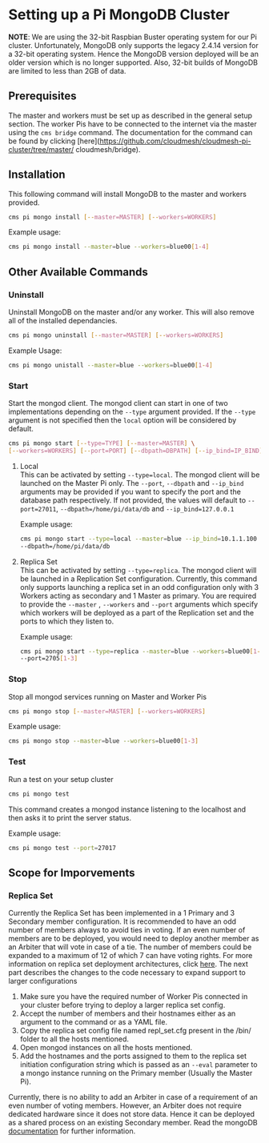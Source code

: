 # Setting up a Pi MongoDB Cluster 

**NOTE**: We are using the 32-bit Raspbian
Buster operating system for our Pi cluster. Unfortunately, MongoDB only supports
the legacy 2.4.14 version for a 32-bit operating system. Hence the MongoDB
version deployed will be an older version which is no longer supported. Also,
32-bit builds of MongoDB are limited to less than 2GB of data. 

## Prerequisites

The master and workers must be set up as described in the general setup section.
The worker Pis have to be connected to the internet via the master using the
```cms bridge``` command. The documentation for the command can be found by 
clicking [here](https://github.com/cloudmesh/cloudmesh-pi-cluster/tree/master/
cloudmesh/bridge).

## Installation

This following command will install MongoDB to the master and workers provided.

```bash 
cms pi mongo install [--master=MASTER] [--workers=WORKERS] 
```

Example usage:  

```bash 
cms pi mongo install --master=blue --workers=blue00[1-4]
```

## Other Available Commands

### Uninstall

Uninstall MongoDB on the master and/or any worker. This will also remove all of
the installed dependancies.

```bash
cms pi mongo uninstall [--master=MASTER] [--workers=WORKERS] 
```

Example Usage:  

```bash
cms pi mongo unistall --master=blue --workers=blue00[1-4]
```

### Start 

Start the mongod client. The mongod client can start in one of two
implementations depending on the ```--type``` argument provided. If the
```--type``` argument is not specified then the ```local``` option will be
considered by default.  

```bash  
cms pi mongo start [--type=TYPE] [--master=MASTER] \
[--workers=WORKERS] [--port=PORT] [--dbpath=DBPATH] [--ip_bind=IP_BIND] 
```

1. Local  
   This can be activated by setting ```--type=local```. The mongod client will 
   be launched on the Master Pi only. The ```--port```, ```--dbpath``` and 
   ```--ip_bind``` arguments may be provided if you want to specify the port 
   and the database path respectively. If not provided, the values will default 
   to ```--port=27011```, ```--dbpath=/home/pi/data/db``` and 
   ```--ip_bind=127.0.0.1```  

   Example usage:

   ```bash 
   cms pi mongo start --type=local --master=blue --ip_bind=10.1.1.100 --port=27017 \
   --dbpath=/home/pi/data/db
   ```
	

2. Replica Set  
   This can be activated by setting ```--type=replica```. The mongod client 
   will be launched in a Replication Set configuration. Currently, this command 
   only supports launching a replica set in an odd configuration only with 3 
   Workers acting as secondary and 1 Master as primary. You are required to 
   provide the ```--master``` , ```--workers``` and ```--port``` arguments 
   which specify which workers will be deployed as a part of the Replication 
   set and the ports to which they listen to.  

   Example usage:

   ```bash 
   cms pi mongo start --type=replica --master=blue --workers=blue00[1-3] \
   --port=2705[1-3]
   ```

### Stop

Stop all mongod services running on Master and Worker Pis

```bash
cms pi mongo stop [--master=MASTER] [--workers=WORKERS] 
```

Example usage:

```bash
cms pi mongo stop --master=blue --workers=blue00[1-3]
```

### Test

Run a test on your setup cluster   

```bash 
cms pi mongo test 
```

This command creates a mongod instance listening to the localhost and then asks
it to print the server status.

Example usage:

```bash 
cms pi mongo test --port=27017
```

## Scope for Imporvements

### Replica Set

Currently the Replica Set has been implemented in a 1 Primary and 3 Secondary
member configuration. It is recommended to have an odd number of members always
to avoid ties in voting. If an even number of members are to be deployed, you
would need to deploy another member as an Arbiter that will vote in case of a
tie. The number of members could be expanded to a maximum of 12 of which 7 can
have voting rights. For more information on replica set deployment
architectures, click
[here](https://docs.mongodb.com/v2.4/core/replica-set-architectures/). The next
part describes the changes to the code necessary to expand support to larger
configurations  

1. Make sure you have the required number of Worker Pis connected in your
   cluster before trying to deploy a larger replica set config.  
2. Accept the number of members and their hostnames either as an argument to the
   command or as a YAML file.  
3. Copy the replica set config file named repl_set.cfg present in the /bin/ 
   folder to all the hosts mentioned.  
4. Open mongod instances on all the hosts mentioned.  
5. Add the hostnames and the ports assigned to them to the replica set 
   initiation configuration string which is passed as an ```--eval``` parameter 
   to a mongo instance running on the Primary member (Usually the Master Pi). 

Currently, there is no ability to add an Arbiter in case of a requirement of an
even number of voting members. However, an Arbiter does not require dedicated
hardware since it does not store data. Hence it can be deployed as a shared
process on an existing Secondary member. Read the mongoDB
[documentation](https://docs.mongodb.com/v2.4/core/replica-set-arbiter/) for
further information.
